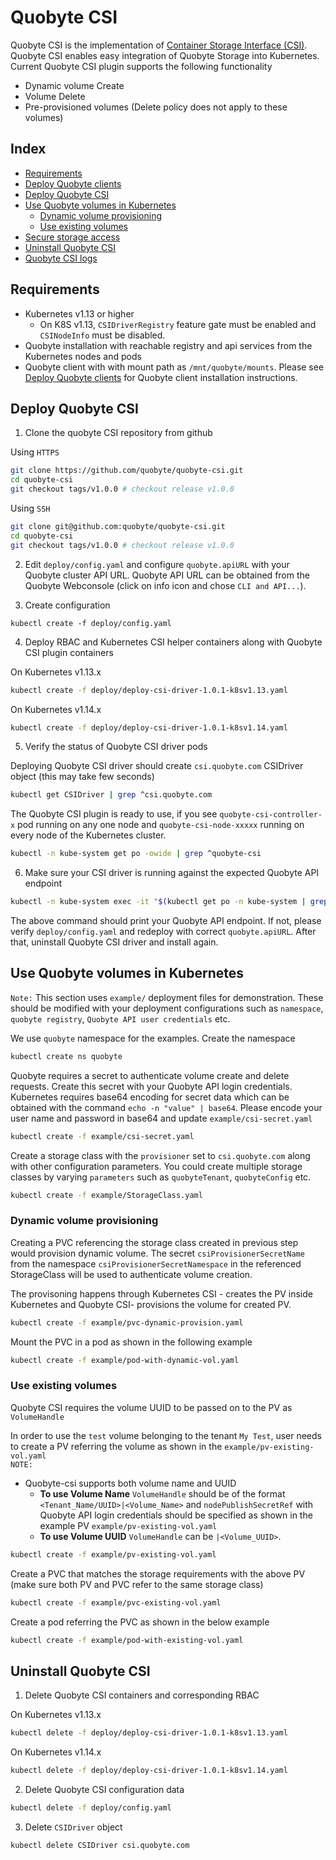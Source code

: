 # Quobyte CSI

Quobyte CSI is the implementation of
 [Container Storage Interface (CSI)](https://github.com/container-storage-interface/spec/tree/release-1.0).
 Quobyte CSI enables easy integration of Quobyte Storage into Kubernetes. Current Quobyte CSI plugin
 supports the following functionality

* Dynamic volume Create
* Volume Delete
* Pre-provisioned volumes (Delete policy does not apply to these volumes)

## Index

* [Requirements](#requirements)
* [Deploy Quobyte clients](docs/deploy_clients.md)
* [Deploy Quobyte CSI](#deploy-quobyte-CSI)
* [Use Quobyte volumes in Kubernetes](#use-quobyte-volumes-in-kubernetes)
  * [Dynamic volume provisioning](#dynamic-volume-provisioning)
  * [Use existing volumes](#use-existing-volumes)
* [Secure storage access](docs/secure-storage-with-psp)
* [Uninstall Quobyte CSI](#uninstall-quobyte-csi)
* [Quobyte CSI logs](docs/collect_quobyte_csi_logs.md)

## Requirements

* Kubernetes v1.13 or higher
  * On K8S v1.13, `CSIDriverRegistry` feature gate must be enabled and `CSINodeInfo` must be disabled.
* Quobyte installation with reachable registry and api services from the Kubernetes nodes and pods
* Quobyte client with with mount path as `/mnt/quobyte/mounts`. Please see
 [Deploy Quobyte clients](docs/deploy_clients.md) for Quobyte client installation instructions.

## Deploy Quobyte CSI

1. Clone the quobyte CSI repository from github

Using `HTTPS`

```bash
git clone https://github.com/quobyte/quobyte-csi.git
cd quobyte-csi
git checkout tags/v1.0.0 # checkout release v1.0.0
```

Using `SSH`

```bash
git clone git@github.com:quobyte/quobyte-csi.git
cd quobyte-csi
git checkout tags/v1.0.0 # checkout release v1.0.0
```

2. Edit `deploy/config.yaml` and configure `quobyte.apiURL` with your Quobyte cluster API URL.
 Quobyte API URL can be obtained from the Quobyte Webconsole (click on info icon and chose `CLI and API...`).

3. Create configuration

```kubectl create -f deploy/config.yaml```

4. Deploy RBAC and Kubernetes CSI helper
 containers along with Quobyte CSI plugin containers

 On Kubernetes v1.13.x

```bash
kubectl create -f deploy/deploy-csi-driver-1.0.1-k8sv1.13.yaml
```

 On Kubernetes v1.14.x

```bash
kubectl create -f deploy/deploy-csi-driver-1.0.1-k8sv1.14.yaml
```

5. Verify the status of Quobyte CSI driver pods

Deploying Quobyte CSI driver should create `csi.quobyte.com` CSIDriver
 object (this may take few seconds)

```bash
kubectl get CSIDriver | grep ^csi.quobyte.com
```

The Quobyte CSI plugin is ready to use, if you see `quobyte-csi-controller-x`
 pod running on any one node and `quobyte-csi-node-xxxxx`
 running on every node of the Kubernetes cluster.

```bash
kubectl -n kube-system get po -owide | grep ^quobyte-csi
```

6. Make sure your CSI driver is running against the expected Quobyte API endpoint

```bash
kubectl -n kube-system exec -it "$(kubectl get po -n kube-system | grep -m 1 ^quobyte-csi-node | cut -f 1 -d' ')" -c quobyte-csi-plugin -- env | grep QUOBYTE_API_URL
```

The above command should print your Quobyte API endpoint. If not, please verify `deploy/config.yaml` and redeploy with correct `quobyte.apiURL`.
 After that, uninstall Quobyte CSI driver and install again.

## Use Quobyte volumes in Kubernetes

`Note:` This section uses `example/` deployment files for demonstration. These should be modified
  with your deployment configurations such as `namespace`, `quobyte registry`, `Quobyte API user credentials` etc.

We use `quobyte` namespace for the examples. Create the namespace

```bash
kubectl create ns quobyte
```

Quobyte requires a secret to authenticate volume create and delete requests. Create this secret with
 your Quobyte API login credentials. Kubernetes requires base64 encoding for secret data which can be obtained
 with the command `echo -n "value" | base64`. Please encode your user name and password in base64 and
 update `example/csi-secret.yaml`

```bash
kubectl create -f example/csi-secret.yaml
```

Create a storage class with the `provisioner` set to `csi.quobyte.com` along with other configuration
 parameters. You could create multiple storage classes by varying `parameters` such as
  `quobyteTenant`, `quobyteConfig` etc.

```bash
kubectl create -f example/StorageClass.yaml
```

### Dynamic volume provisioning

Creating a PVC referencing the storage class created in previous step would provision dynamic
 volume. The secret `csiProvisionerSecretName` from the namespace `csiProvisionerSecretNamespace`
 in the referenced StorageClass will be used to authenticate volume creation.

The provisoning happens through Kubernetes CSI - creates the PV inside Kubernetes and
 Quobyte CSI- provisions the volume for created PV.

```bash
kubectl create -f example/pvc-dynamic-provision.yaml
```

Mount the PVC in a pod as shown in the following example

```bash
kubectl create -f example/pod-with-dynamic-vol.yaml
```

### Use existing volumes

Quobyte CSI requires the volume UUID to be passed on to the PV as `VolumeHandle`  

In order to use the `test` volume belonging to the tenant `My Test`, user needs to create a PV
 referring the volume as shown in the `example/pv-existing-vol.yaml`  
`NOTE:`

* Quobyte-csi supports both volume name and UUID
  * **To use Volume Name** `VolumeHandle` should be of the format `<Tenant_Name/UUID>|<Volume_Name>`
   and `nodePublishSecretRef` with Quobyte API login credentials should be specified as shown in the
   example PV `example/pv-existing-vol.yaml`
  * **To use Volume UUID** `VolumeHandle` can be `|<Volume_UUID>`.

```bash
kubectl create -f example/pv-existing-vol.yaml
```

Create a PVC that matches the storage requirements with the above PV (make sure both PV and PVC refer
 to the same storage class)

```bash
kubectl create -f example/pvc-existing-vol.yaml
```

Create a pod referring the PVC as shown in the below example

```bash
kubectl create -f example/pod-with-existing-vol.yaml
```

## Uninstall Quobyte CSI

1. Delete Quobyte CSI containers and corresponding RBAC

 On Kubernetes v1.13.x

```bash
kubectl delete -f deploy/deploy-csi-driver-1.0.1-k8sv1.13.yaml
```

 On Kubernetes v1.14.x

```bash
kubectl delete -f deploy/deploy-csi-driver-1.0.1-k8sv1.14.yaml
```

2. Delete Quobyte CSI configuration data

```bash
kubectl delete -f deploy/config.yaml
```

3. Delete `CSIDriver` object

```bash
kubectl delete CSIDriver csi.quobyte.com
```

